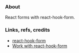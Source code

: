 ### About

React forms with react-hook-form.

### Links, refs, credits

* [react-hook-form](https://react-hook-form.com)
* [Work with react-hook-form](https://habr.com/ru/company/timeweb/blog/722108)
  
